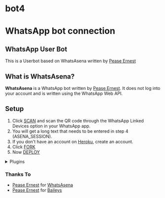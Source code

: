 
# bot4
WhatsApp bot connection
=======
## WhatsApp User Bot

This is a Userbot based on WhatsAsena written by [Pease Ernest](https://github.com/PeaseErnest)

## What is WhatsAsena?

**WhatsAsena** is a WhatsApp bot written by [Pease Ernest](https://github.com/PeaseErnest). It does not log into your account and is written using the WhatsApp Web API.

## Setup

1. Click [SCAN](https://qr-hazel-alpha.vercel.app/) and scan the QR code through the WhatsApp Linked Devices option in your WhatsApp app.
2. You will get a long text that needs to be entered in step 4 (ASENA_SESSION).
3. If you don't have an account on [Heroku](https://signup.heroku.com/), create an account.
4. Click [FORK](https://github.com/PeaseErnest12287/bot4.git)
5. Now [DEPLOY](https://qr-hazel-alpha.vercel.app/)<br>

<!--
[![Run on Repl.it](https://replit.com/badge/github/PeaseErnest12287/bot4)](https://replit.com/@PeaseErnest/baileys-qr)
[![Deploy](https://www.herokucdn.com/deploy/button.svg)](https://heroku.com/deploy?template=https://github.com/PeaseErnest12287/bot4) -->
<details>
<summary>Plugins</summary>
<p>

| Active | Group commands |
| :----: | :------------- |
|   ✔️   | Kick           |
|   ✔️   | Tag            |
|   ✔️   | Add            |
|   ✔️   | Warn           |
|   ✔️   | Vote           |
|   ✔️   | Invite         |
|   ✔️   | Revoke         |
|   ✔️   | Demote         |
|   ✔️   | Promote        |
|   ✔️   | Banbye         |
|   ✔️   | Goodbye        |
|   ✔️   | Welcome        |
|   ✔️   | Schedule       |
|   ✔️   | Auto-mute      |
|   ✔️   | Mute/Unmute    |
|   ✔️   | Common/Diff    |

| Active | Dowloader commands    |
| :----: | :-------------------- |
|   ✔️   | Saavn                 |
|   ✔️   | Upload                |
|   ✔️   | Yta/Ytv               |
|   ✔️   | Unsplash              |
|   ✔️   | Mediafire             |
|   ✔️   | Pinterest             |
|   ✔️   | SoundCloud            |
|   ✔️   | TikTok video          |
|   ✔️   | Twitter video         |
|   ✔️   | Facebook video        |
|   ✔️   | Instagram story       |
|   ✔️   | YouTube audio/video   |
|   ✔️   | Instagram video/image |

| Active | Misc Commands     | Usage                        |
| :----: | :---------------- | :--------------------------- |
|   ✔️   | Qr                | Reads QR code                |
|   ✔️   | Ss                | Screenshot of web            |
|   ✔️   | Url               | Gets url of media            |
|   ✔️   | Trt               | Translates messages          |
|   ✔️   | Mp3               | Video to mp3                 |
|   ✔️   | Txt               | Image to text                |
|   ✔️   | Afk               | Away from keyboard           |
|   ✔️   | Cut               | Cuts mp3                     |
|   ✔️   | Pdf               | Images to pdf                |
|   ✔️   | Mp4               | Sticker to video             |
|   ✔️   | Take              | Change sticker pack info     |
|   ✔️   | Wiki              | Wikipedia search             |
|   ✔️   | Meme              | Text on photos               |
|   ✔️   | Trim              | Trims video                  |
|   ✔️   | Find              | Finds song                   |
|   ✔️   | Attp              | Coloured text sticker        |
|   ✔️   | Alive             | Check if bot is alive        |
|   ✔️   | Whois             | Group or individual data     |
|   ✔️   | Movie             | Shows movie info             |
|   ✔️   | Merge             | Merges videos                |
|   ✔️   | Voice             | Converts voice to mp3        |
|   ✔️   | Topdf             | Document to pdf              |
|   ✔️   | Emoji             | Converts emoji to sticker    |
|   ✔️   | Lydia             | Auto AI chat                 |
|   ✔️   | Sticker           | Photo/video to sticker       |
|   ✔️   | Reverse           | Reverses audio/video         |
|   ✔️   | Unvoice           | Converts audio to voices     |
|   ✔️   | Wasted            | Applies wasted logo          |
|   ✔️   | Trigged           | Applies triggered effect     |
|   ✔️   | Forward           | Forwards msg using jid       |
|   ✔️   | Compress          | Compresses video             |
|   ✔️   | Google            | Google reverse image search  |
|   ✔️   | Upload            | Download from Url            |
|   ✔️   | Weather           | Shows weather                |
|   ✔️   | Getjids           | Gets jids of chats           |
|   ✔️   | Removebg          | Removes background           |
|   ✔️   | Setabout          | Sets bio                     |
|   ✔️   | Setstatus         | Sets status                  |
|   ✔️   | Pitch/low/bass    | Applies audio effects        |
|   ✔️   | Histo/vector/aves | Converts audio to video      |
|   ✔️   | Block/unblock     | Blocks/unblocks members      |
|   ✔️   | Broadcast         | Custom broadcasting messages |

</p>
</details>
   
### Thanks To

- [Pease Ernest](https://github.com/PeaseErnest) for [WhatsAsena](https://github.com/PeaseErnest/WhatsAsena)
- [Pease Ernest](https://github.com/PeaseErnest) for [Baileys](https://github.com/PeaseErnest/Baileys)

